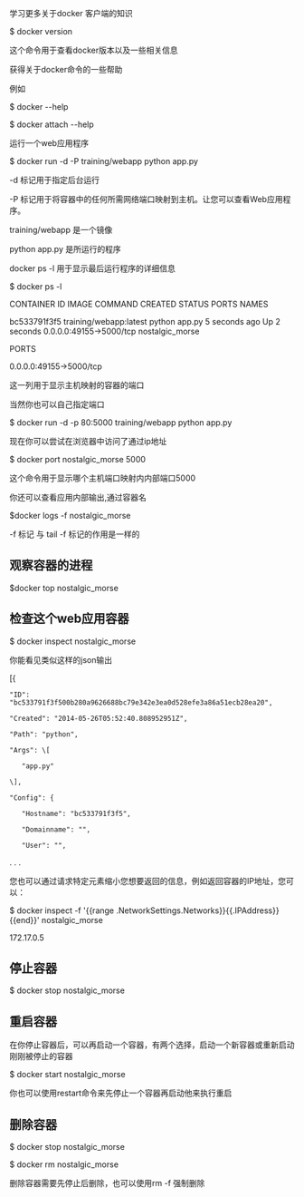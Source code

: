 学习更多关于docker 客户端的知识

$ docker version

这个命令用于查看docker版本以及一些相关信息

获得关于docker命令的一些帮助

例如

$ docker --help

$ docker attach --help

运行一个web应用程序

$ docker run -d -P training/webapp python app.py

-d 标记用于指定后台运行

-P 标记用于将容器中的任何所需网络端口映射到主机。让您可以查看Web应用程序。

training/webapp 是一个镜像

python app.py 是所运行的程序

docker ps -l 用于显示最后运行程序的详细信息

$ docker ps -l

CONTAINER ID  IMAGE                                 COMMAND        CREATED        STATUS                  PORTS                                         NAMES

bc533791f3f5  training/webapp:latest  python app.py  5 seconds ago  Up 2 seconds  0.0.0.0:49155-&gt;5000/tcp     nostalgic\_morse



PORTS

0.0.0.0:49155-&gt;5000/tcp

这一列用于显示主机映射的容器的端口

当然你也可以自己指定端口

$ docker run -d -p 80:5000 training/webapp python app.py

现在你可以尝试在浏览器中访问了通过ip地址

 $ docker port nostalgic\_morse 5000

这个命令用于显示哪个主机端口映射内内部端口5000

你还可以查看应用内部输出,通过容器名

$docker logs -f nostalgic\_morse

-f 标记 与 tail -f 标记的作用是一样的

## 观察容器的进程

$docker top nostalgic\_morse

## 检查这个web应用容器

$ docker inspect nostalgic\_morse

你能看见类似这样的json输出

\[{

    "ID": "bc533791f3f500b280a9626688bc79e342e3ea0d528efe3a86a51ecb28ea20",

    "Created": "2014-05-26T05:52:40.808952951Z",

    "Path": "python",

    "Args": \[

       "app.py"

    \],

    "Config": {

       "Hostname": "bc533791f3f5",

       "Domainname": "",

       "User": "",

. . .

您也可以通过请求特定元素缩小您想要返回的信息，例如返回容器的IP地址，您可以：

 $ docker inspect -f '{{range .NetworkSettings.Networks}}{{.IPAddress}}{{end}}' nostalgic\_morse

172.17.0.5

## 停止容器

$ docker stop nostalgic\_morse

## 重启容器

在你停止容器后，可以再启动一个容器，有两个选择，启动一个新容器或重新启动刚刚被停止的容器

$ docker start nostalgic\_morse

你也可以使用restart命令来先停止一个容器再启动他来执行重启

## 删除容器

$ docker stop nostalgic\_morse

$ docker rm nostalgic\_morse

删除容器需要先停止后删除，也可以使用rm -f 强制删除





